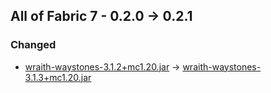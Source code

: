 ## All of Fabric 7 - 0.2.0 -> 0.2.1

### Changed

  * [wraith-waystones-3.1.2+mc1.20.jar](https://www.curseforge.com/minecraft/mc-mods/fabric-waystones/files/4574001) -> [wraith-waystones-3.1.3+mc1.20.jar](https://www.curseforge.com/minecraft/mc-mods/fabric-waystones/files/4717893)


